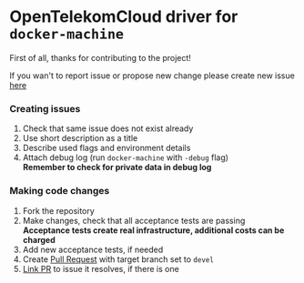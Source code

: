 # OpenTelekomCloud driver for `docker-machine`

First of all, thanks for contributing to the project!

If you wan't to report issue or propose new change please create new issue
[here](https://github.com/opentelekomcloud/docker-machine-opentelekomcloud/issues)

### Creating issues

1. Check that same issue does not exist already
1. Use short description as a title
1. Describe used flags and environment details
1. Attach debug log (run `docker-machine` with `-debug` flag) \
    **Remember to check for private data in debug log**

### Making code changes

1. Fork the repository
1. Make changes, check that all acceptance tests are passing \
    **Acceptance tests create real infrastructure, additional costs can be charged**
1. Add new acceptance tests, if needed
1. Create [Pull Request](https://github.com/opentelekomcloud/docker-machine-opentelekomcloud/pulls) with target branch set to `devel`
1. [Link PR](https://help.github.com/en/github/managing-your-work-on-github/linking-a-pull-request-to-an-issue#linking-a-pull-request-to-an-issue-using-a-keyword)
    to issue it resolves, if there is one
